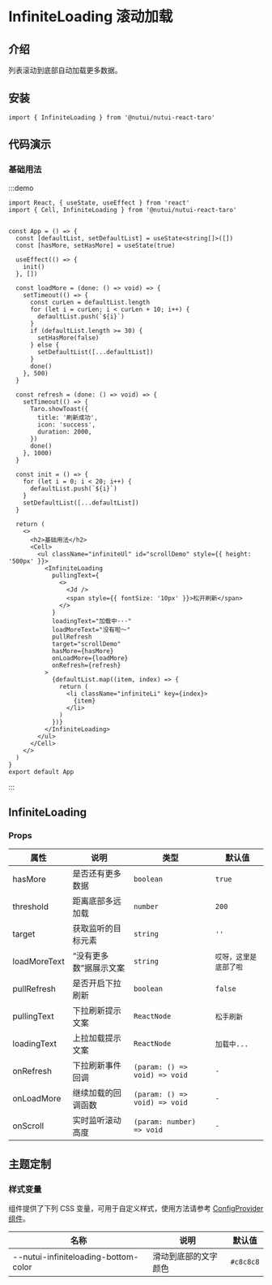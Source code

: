 # InfiniteLoading 滚动加载

## 介绍

列表滚动到底部自动加载更多数据。

## 安装

```tsx
import { InfiniteLoading } from '@nutui/nutui-react-taro'
```

## 代码演示

### 基础用法

:::demo

```tsx
import React, { useState, useEffect } from 'react'
import { Cell, InfiniteLoading } from '@nutui/nutui-react-taro'


const App = () => {
  const [defaultList, setDefaultList] = useState<string[]>([])
  const [hasMore, setHasMore] = useState(true)

  useEffect(() => {
    init()
  }, [])

  const loadMore = (done: () => void) => {
    setTimeout(() => {
      const curLen = defaultList.length
      for (let i = curLen; i < curLen + 10; i++) {
        defaultList.push(`${i}`)
      }
      if (defaultList.length >= 30) {
        setHasMore(false)
      } else {
        setDefaultList([...defaultList])
      }
      done()
    }, 500)
  }

  const refresh = (done: () => void) => {
    setTimeout(() => {
      Taro.showToast({
        title: '刷新成功',
        icon: 'success',
        duration: 2000,
      })
      done()
    }, 1000)
  }

  const init = () => {
    for (let i = 0; i < 20; i++) {
      defaultList.push(`${i}`)
    }
    setDefaultList([...defaultList])
  }

  return (
    <>
      <h2>基础用法</h2>
      <Cell>
        <ul className="infiniteUl" id="scrollDemo" style={{ height: '500px' }}>
          <InfiniteLoading
            pullingText={
              <>
                <Jd />
                <span style={{ fontSize: '10px' }}>松开刷新</span>
              </>
            }
            loadingText="加载中···"
            loadMoreText="没有啦～"
            pullRefresh
            target="scrollDemo"
            hasMore={hasMore}
            onLoadMore={loadMore}
            onRefresh={refresh}
          >
            {defaultList.map((item, index) => {
              return (
                <li className="infiniteLi" key={index}>
                  {item}
                </li>
              )
            })}
          </InfiniteLoading>
        </ul>
      </Cell>
    </>
  )
}
export default App
```

:::

## InfiniteLoading

### Props

| 属性         | 说明                   | 类型                          | 默认值                 |
| ------------ | ---------------------- | ----------------------------- | ---------------------- |
| hasMore      | 是否还有更多数据       | `boolean`                     | `true`                 |
| threshold    | 距离底部多远加载       | `number`                      | `200`                  |
| target       | 获取监听的目标元素     | `string`                      | `''`                   |
| loadMoreText | “没有更多数”据展示文案 | `string`                      | `哎呀，这里是底部了啦` |
| pullRefresh  | 是否开启下拉刷新       | `boolean`                     | `false`                |
| pullingText  | 下拉刷新提示文案       | `ReactNode`                   | `松手刷新`             |
| loadingText  | 上拉加载提示文案       | `ReactNode`                   | `加载中...`            |
| onRefresh    | 下拉刷新事件回调       | `(param: () => void) => void` | `-`                    |
| onLoadMore   | 继续加载的回调函数     | `(param: () => void) => void` | `-`                    |
| onScroll     | 实时监听滚动高度       | `(param: number) => void`     | `-`                    |

## 主题定制

### 样式变量

组件提供了下列 CSS 变量，可用于自定义样式，使用方法请参考 [ConfigProvider 组件](#/zh-CN/component/configprovider)。

| 名称                                 | 说明                 | 默认值    |
| ------------------------------------ | -------------------- | --------- |
| --nutui-infiniteloading-bottom-color | 滑动到底部的文字颜色 | `#c8c8c8` |
